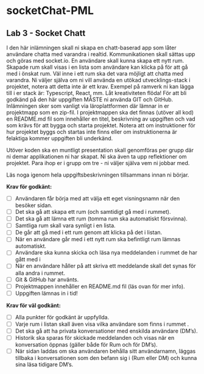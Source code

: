 # socketChat-PML

## Lab 3 - Socket Chatt
I den här inlämningen skall ni skapa en chatt-baserad app som låter användare chatta med varandra i realtid. Kommunikationen skall sättas upp och göras med socket.io. En användare skall kunna skapa ett nytt rum. Skapade rum skall visas i en lista som användare kan klicka på för att gå med i önskat rum. Väl inne i ett rum ska det vara möjligt att chatta med varandra.
Ni väljer själva om ni vill använda en utökad utvecklings-stack i projektet, notera att detta inte är ett krav. Exempel på ramverk ni kan lägga till i er stack är: Typescript, React, mm. Låt kreativiteten flöda!
För att bli godkänd på den här uppgiften MÅSTE ni använda GIT och GitHub. Inlämningen sker som vanligt via läroplattformen där lämnar in er projektmapp som en zip-fil. I projektmappen ska det finnas (utöver all kod) en README.md fil som innehåller en titel, beskrivning av uppgiften och vad som krävs för att bygga och starta projektet. Notera att om instruktioner för hur projektet byggs och startas inte finns eller om instruktionerna är felaktiga kommer uppgiften bli underkänd.

Utöver koden ska en muntligt presentation skall genomföras per grupp där ni demar applikationen ni har skapat. Ni ska även ta upp reflektioner om projektet.
Para ihop er i grupp om tre - ni väljer själva vem ni jobbar med.

Läs noga igenom hela uppgiftsbeskrivningen tillsammans innan ni börjar.
 
 **Krav för godkänt:**
- [ ] Användaren får börja med att välja ett eget visningsnamn när den besöker sidan.
- [ ] Det ska gå att skapa ett rum (och samtidigt gå med i rummet).
- [ ] Det ska gå att lämna ett rum (tomma rum ska automatiskt försvinna).
- [ ] Samtliga rum skall vara synligt i en lista.
- [ ] De går att gå med i ett rum genom att klicka på det i listan.
- [ ] När en användare går med i ett nytt rum ska befintligt rum lämnas automatiskt.
- [ ] Användare ska kunna skicka och läsa nya meddelanden i rummet de har gått med i
- [ ] När en användare håller på att skriva ett meddelande skall det synas för alla andra i
rummet.
- [ ] Git & GitHub har använts.
- [ ] Projektmappen innehåller en README.md fil (läs ovan för mer info).
- [ ] Uppgiften lämnas in i tid!

**Krav för väl godkänt:**
- [ ] Alla punkter för godkänt är uppfyllda.
- [ ] Varje rum i listan skall även visa vilka användare som finns i rummet .
- [ ] Det ska gå att ha privata konversationer med enskilda användare (DM’s).
- [ ] Historik ska sparas för skickade meddelanden och visas när en konversation öppnas
(gäller både för Rum och för DM’s).
- [ ] När sidan laddas om ska användaren behålla sitt användarnamn, läggas tillbaka i
konversationen som den befann sig i (Rum eller DM) och kunna sina läsa tidigare DM’s.